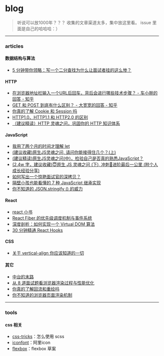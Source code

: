 # blog

> 听说可以放1000年？？？
> 收集的文章渠道太多，集中放这里看。
> issue 里面是自己的哈哈哈：）

---

### articles
#### 数据结构与算法
- [5 分钟带你领略：写一个二分查找为什么让面试者挂的这么惨？](https://juejin.im/post/5d8f6856e51d45784227aca6)

#### HTTP
- [在浏览器地址栏输入一个URL后回车，背后会进行哪些技术步骤？ - 车小胖的回答 - 知乎](https://www.zhihu.com/question/34873227/answer/518086565)
- [GET 和 POST 到底有什么区别？ - 大宽宽的回答 - 知乎](https://www.zhihu.com/question/28586791/answer/767316172)
- [你真的了解 Cookie 和 Session 吗](https://juejin.im/post/5cd9037ee51d456e5c5babca)
- [HTTP1.0、HTTP1.1 和 HTTP2.0 的区别](https://juejin.im/entry/5981c5df518825359a2b9476)
- [（建议精读）HTTP 灵魂之问，巩固你的 HTTP 知识体系](https://juejin.im/post/5e76bd516fb9a07cce750746)

#### JavaScript
- [我用了两个月的时间才理解 let](https://zhuanlan.zhihu.com/p/28140450)
- [(建议收藏)原生JS灵魂之问, 请问你能接得住几个？(上)](https://juejin.im/post/5dac5d82e51d45249850cd20)
- [(建议精读)原生JS灵魂之问(中)，检验自己是否真的熟悉JavaScript？](https://juejin.im/post/5dbebbfa51882524c507fddb)
- [(2.4w 字，建议收藏)😇原生 JS 灵魂之问 (下), 冲刺🚀进阶最后一公里 (附个人成长经验分享)](https://juejin.im/post/5dd8b3a851882572f56b578f)
- [如何写出一个惊艳面试官的深拷贝？](https://juejin.im/post/5d6aa4f96fb9a06b112ad5b1)
- [隔壁小孩也能看懂的 7 种 JavaScript 继承实现](https://juejin.im/post/5ceb468af265da1bd1463585)
- [你不知道的 JSON.stringify () 的威力](https://juejin.im/post/5decf09de51d45584d238319)

#### React
- [react 小书](http://huziketang.mangojuice.top/books/react/)
- [React Fiber 的优先级调度机制与事件系统](https://zhuanlan.zhihu.com/p/95443185)
- [深度剖析：如何实现一个 Virtual DOM 算法](https://github.com/livoras/blog/issues/13)
- [30 分钟精通 React Hooks](https://juejin.im/post/5be3ea136fb9a049f9121014)

#### CSS
- [关于 vertical-align 你应该知道的一切](https://juejin.im/post/5e64ee1df265da573e6734ed)

#### 其它
- [中台的末路](https://xargin.com/the-death-of-middleground/)
- [从 8 道面试题看浏览器渲染过程与性能优化](https://juejin.im/post/5e143104e51d45414a4715f7)
- [你真的了解回流和重绘吗](https://juejin.im/post/5c6cb7b4f265da2dae511a3d)
- [你不知道的浏览器页面渲染机制](https://juejin.im/post/5ca0c0abe51d4553a942c17d)

---
### tools

#### css 相关

- [css-tricks](https://css-tricks.com/the-sass-ampersand/)：怎么使用 scss
- [iconfont](https://www.iconfont.cn/)：阿里icon
- [flexbox](https://drafts.csswg.org/css-flexbox-1/#layout-algorithm)：flexbox 草案

